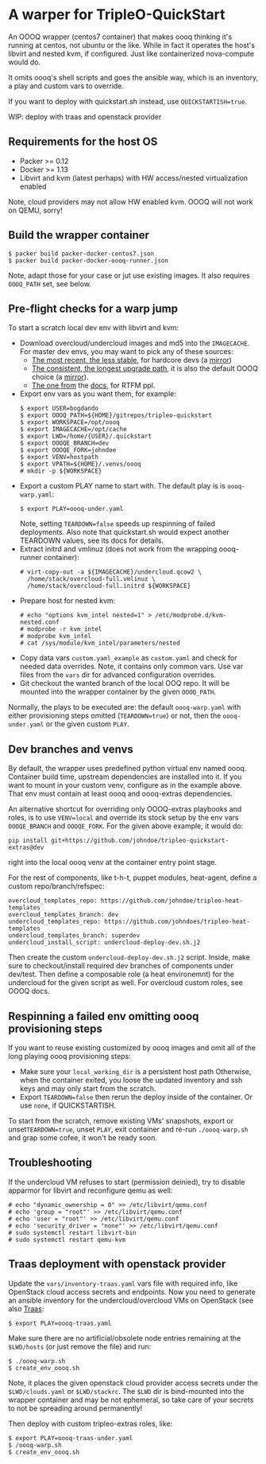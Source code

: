 # A warper for TripleO-QuickStart

An OOOQ wrapper (centos7 container) that makes oooq
thinking it's running at centos, not ubuntu or the like.
While in fact it operates the host's libvirt and nested
kvm, if configured. Just like containerized nova-compute
would do.

It omits oooq's shell scripts and goes the ansible way,
which is an inventory, a play and custom vars to override.

If you want to deploy with quickstart.sh instead, use
``QUICKSTARTISH=true``.

WIP: deploy with traas and openstack provider

## Requirements for the host OS

* Packer >= 0.12
* Docker >= 1.13
* Libvirt and kvm (latest perhaps) with HW access/nested
  virtualization enabled

Note, cloud providers may not allow HW enabled kvm. OOOQ
will not work on QEMU, sorry!

## Build the wrapper container
```
$ packer build packer-docker-centos7.json
$ packer build packer-docker-oooq-runner.json
```
Note, adapt those for your case or jut use existing images. It also requires
``OOOQ_PATH`` set, see below.

## Pre-flight checks for a warp jump

To start a scratch local dev env with libvirt and kvm:

* Download overcloud/undercloud images and md5 into the ``IMAGECACHE``.
  For master dev envs, you may want to pick any of these sources:
  * [The most recent, the less stable](http://artifacts.ci.centos.org/rdo/images/master/delorean/current-tripleo/testing/),
    for hardcore devs (a [mirror](https://images.rdoproject.org/master/delorean/current-tripleo/testing/))
  * [The consistent, the longest upgrade path](http://artifacts.ci.centos.org/rdo/images/master/delorean/consistent/),
    it is also the default OOOQ choice (a [mirror](https://images.rdoproject.org/master/delorean/consistent/)).
  * [The one from](https://buildlogs.centos.org/centos/7/cloud/x86_64/tripleo_images/master/delorean/) the
    [docs](http://tripleo.org/basic_deployment/basic_deployment_cli.html), for RTFM ppl.
* Export env vars as you want them, for example:
  ```
  $ export USER=bogdando
  $ export OOOQ_PATH=${HOME}/gitrepos/tripleo-quickstart
  $ export WORKSPACE=/opt/oooq
  $ export IMAGECACHE=/opt/cache
  $ export LWD=/home/{USER}/.quickstart
  $ export OOOQE_BRANCH=dev
  $ export OOOQE_FORK=johndoe
  $ export VENV=hostpath
  $ export VPATH=${HOME}/.venvs/oooq
  # mkdir -p ${WORKSPACE}
  ```
* Export a custom PLAY name to start with. The default play is
  is ``oooq-warp.yaml``:
  ```
  $ export PLAY=oooq-under.yaml
  ```
  Note, setting ``TEARDOWN=false`` speeds up respinning of failed
  deployments. Also note that quickstart.sh would expect another TEARDOWN
  values, see its docs for details.
* Extract initrd and vmlinuz (does not work from the
  wrapping oooq-runner container):
  ```
  # virt-copy-out -a ${IMAGECACHE}/undercloud.qcow2 \
    /home/stack/overcloud-full.vmlinuz \
    /home/stack/overcloud-full.initrd ${WORKSPACE}
  ```
* Prepare host for nested kvm:
  ```
  # echo "options kvm_intel nested=1" > /etc/modprobe.d/kvm-nested.conf
  # modprobe -r kvm_intel
  # modprobe kvm_intel
  # cat /sys/module/kvm_intel/parameters/nested
  ```
* Copy data vars ``custom.yaml_example`` as ``custom.yaml`` and check for
  needed data overrides. Note, it contains only common vars. Use var files
  from the ``vars`` dir for advanced configuration overrides.
* Git checkout the wanted branch of the local OOQ repo. It will be mounted
  into the wrapper container by the given ``OOOQ_PATH``.

Normally, the plays to be executed are: the default ``oooq-warp.yaml``
with either provisioning steps omitted (``TEARDOWN=true``) or not, then
the ``oooq-under.yaml`` or the given custom ``PLAY``.

## Dev branches and venvs

By default, the wrapper uses predefined python virtual env named oooq.
Container build time, upstream dependencies are installed into it.
If you want to mount in your custom venv, configure as in the example
above. That env must contain at least oooq and oooq-extras dependencies.

An alternative shortcut for overriding only OOOQ-extras playbooks and roles,
is to use ``VENV=local`` and override its stock setup by the env vars
``OOOQE_BRANCH`` and ``OOOQE_FORK``. For the given above example, it would do:
```
pip install git+https://github.com/johndoe/tripleo-quickstart-extras@dev
```
right into the local oooq venv at the container entry point stage.


For the rest of components, like t-h-t, puppet modules, heat-agent,
define a custom repo/branch/refspec:
```
overcloud_templates_repo: https://github.com/johndoe/tripleo-heat-templates
overcloud_templates_branch: dev
undercloud_templates_repo: https://github.com/johndoes/tripleo-heat-templates
undercloud_templates_branch: superdev
undercloud_install_script: undercloud-deploy-dev.sh.j2
```
Then create the custom ``undercloud-deploy-dev.sh.j2`` script.
Inside, make sure to checkout/install required dev branches of components under
dev/test. Then define a composable role (a heat environemnt) for the undercloud
for the given script as well. For overcloud custom roles, see OOOQ docs.

## Respinning a failed env omitting oooq provisioning steps

If you want to reuse existing customized by oooq images and omit
all of the long playing oooq provisioning steps:
* Make sure your ``local_working_dir`` is a persistent host path
  Otherwise, when the container exited, you loose the updated
  inventory and ssh keys and may only start from the scratch.
* Export ``TEARDOWN=false`` then rerun the deploy inside of the
  container. Or use `none`, if QUICKSTARTISH.

To start from the scratch, remove existing VMs' snapshots, export or
unset``TEARDOWN=true``, unset ``PLAY``, exit container and re-run
``./oooq-warp.sh`` and grap some cofee, it won't be ready soon.

## Troubleshooting

If the undercloud VM refuses to start (permission deinied), try
to disable apparmor for libvirt and reconfigure qemu as well:
```
# echo "dynamic_ownership = 0" >> /etc/libvirt/qemu.conf
# echo 'group = "root"' >> /etc/libvirt/qemu.conf
# echo 'user = "root"' >> /etc/libvirt/qemu.conf
# echo 'security_driver = "none"' >> /etc/libvirt/qemu.conf
# sudo systemctl restart libvirt-bin
# sudo systemctl restart qemu-kvm
```

## Traas deployment with openstack provider

Update the ``vars/inventory-traas.yaml`` vars file with required info, like
OpenStack cloud access secrets and endpoints. Now you need to generate an
ansible inventory for the undercloud/overcloud VMs on OpenStack (see
also [Traas](https://github.com/bogdando/traas):
```
$ export PLAY=oooq-traas.yaml
```
Make sure there are no artificial/obsolete node entries remaining at the
``$LWD/hosts`` (or just remove the file) and run:
```
$ ./oooq-warp.sh
$ create_env_oooq.sh
```
Note, it places the given openstack cloud provider access secrets under the
``$LWD/clouds.yaml`` or ``$LWD/stackrc``. The ``$LWD`` dir is bind-mounted
into the wrapper container and may be not ephemeral, so take care of your
secrets to not be spreading around permanently!

Then deploy with custom tripleo-extras roles, like:
```
$ export PLAY=oooq-traas-under.yaml
$ /oooq-warp.sh
$ create_env_oooq.sh
```
